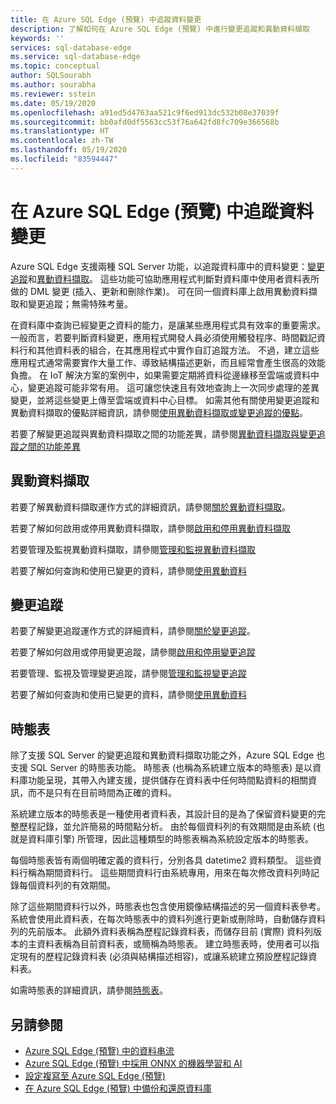 ```yaml
---
title: 在 Azure SQL Edge (預覽) 中追蹤資料變更
description: 了解如何在 Azure SQL Edge (預覽) 中進行變更追蹤和異動資料擷取
keywords: ''
services: sql-database-edge
ms.service: sql-database-edge
ms.topic: conceptual
author: SQLSourabh
ms.author: sourabha
ms.reviewer: sstein
ms.date: 05/19/2020
ms.openlocfilehash: a91ed5d4763aa521c9f6ed913dc532b08e37039f
ms.sourcegitcommit: bb0afd0df5563cc53f76a642fd8fc709e366568b
ms.translationtype: HT
ms.contentlocale: zh-TW
ms.lasthandoff: 05/19/2020
ms.locfileid: "83594447"
---
```

# <a name="tracking-data-changes-in-azure-sql-edge-preview"></a>在 Azure SQL Edge (預覽) 中追蹤資料變更

Azure SQL Edge 支援兩種 SQL Server 功能，以追蹤資料庫中的資料變更：[變更追蹤](https://docs.microsoft.com/sql/relational-databases/track-changes/track-data-changes-sql-server#Tracking)和[異動資料擷取](https://docs.microsoft.com/sql/relational-databases/track-changes/track-data-changes-sql-server#Capture)。 這些功能可協助應用程式判斷對資料庫中使用者資料表所做的 DML 變更 (插入、更新和刪除作業)。 可在同一個資料庫上啟用異動資料擷取和變更追蹤；無需特殊考量。

在資料庫中查詢已經變更之資料的能力，是讓某些應用程式具有效率的重要需求。 一般而言，若要判斷資料變更，應用程式開發人員必須使用觸發程序、時間戳記資料行和其他資料表的組合，在其應用程式中實作自訂追蹤方法。 不過，建立這些應用程式通常需要實作大量工作、導致結構描述更新，而且經常會產生很高的效能負擔。 在 IoT 解決方案的案例中，如果需要定期將資料從邊緣移至雲端或資料中心，變更追蹤可能非常有用。 這可讓您快速且有效地查詢上一次同步處理的差異變更，並將這些變更上傳至雲端或資料中心目標。 如需其他有關使用變更追蹤和異動資料擷取的優點詳細資訊，請參閱[使用異動資料擷取或變更追蹤的優點](https://docs.microsoft.com/sql/relational-databases/track-changes/track-data-changes-sql-server#benefits-of-using-change-data-capture-or-change-tracking)。 

若要了解變更追蹤與異動資料擷取之間的功能差異，請參閱[異動資料擷取與變更追蹤之間的功能差異](https://docs.microsoft.com/sql/relational-databases/track-changes/track-data-changes-sql-server#feature-differences-between-change-data-capture-and-change-tracking)

## <a name="change-data-capture"></a>異動資料擷取

若要了解異動資料擷取運作方式的詳細資訊，請參閱[關於異動資料擷取](https://docs.microsoft.com/sql/relational-databases/track-changes/about-change-data-capture-sql-server)。

若要了解如何啟用或停用異動資料擷取，請參閱[啟用和停用異動資料擷取](https://docs.microsoft.com/sql/relational-databases/track-changes/enable-and-disable-change-data-capture-sql-server)

若要管理及監視異動資料擷取，請參閱[管理和監視異動資料擷取](https://docs.microsoft.com/sql/relational-databases/track-changes/administer-and-monitor-change-data-capture-sql-server)

若要了解如何查詢和使用已變更的資料，請參閱[使用異動資料](https://docs.microsoft.com/sql/relational-databases/track-changes/work-with-change-data-sql-server)

## <a name="change-tracking"></a>變更追蹤

若要了解變更追蹤運作方式的詳細資料，請參閱[關於變更追蹤](https://docs.microsoft.com/sql/relational-databases/track-changes/about-change-tracking-sql-server)。

若要了解如何啟用或停用變更追蹤，請參閱[啟用和停用變更追蹤](https://docs.microsoft.com/sql/relational-databases/track-changes/enable-and-disable-change-tracking-sql-server)

若要管理、監視及管理變更追蹤，請參閱[管理和監視變更追蹤](https://docs.microsoft.com/sql/relational-databases/track-changes/manage-change-tracking-sql-server)

若要了解如何查詢和使用已變更的資料，請參閱[使用異動資料](https://docs.microsoft.com/sql/relational-databases/track-changes/work-with-change-tracking-sql-server)

## <a name="temporal-tables"></a>時態表

除了支援 SQL Server 的變更追蹤和異動資料擷取功能之外，Azure SQL Edge 也支援 SQL Server 的時態表功能。 時態表 (也稱為系統建立版本的時態表) 是以資料庫功能呈現，其帶入內建支援，提供儲存在資料表中任何時間點資料的相關資訊，而不是只有在目前時間為正確的資料。

系統建立版本的時態表是一種使用者資料表，其設計目的是為了保留資料變更的完整歷程記錄，並允許簡易的時間點分析。 由於每個資料列的有效期間是由系統 (也就是資料庫引擎) 所管理，因此這種類型的時態表稱為系統設定版本的時態表。

每個時態表皆有兩個明確定義的資料行，分別各具 datetime2 資料類型。 這些資料行稱為期間資料行。 這些期間資料行由系統專用，用來在每次修改資料列時記錄每個資料列的有效期間。

除了這些期間資料行以外，時態表也包含使用鏡像結構描述的另一個資料表參考。 系統會使用此資料表，在每次時態表中的資料列進行更新或刪除時，自動儲存資料列的先前版本。 此額外資料表稱為歷程記錄資料表，而儲存目前 (實際) 資料列版本的主資料表稱為目前資料表，或簡稱為時態表。 建立時態表時，使用者可以指定現有的歷程記錄資料表 (必須與結構描述相容)，或讓系統建立預設歷程記錄資料表。

如需時態表的詳細資訊，請參閱[時態表](https://docs.microsoft.com/sql/relational-databases/tables/temporal-tables)。

## <a name="see-also"></a>另請參閱

- [Azure SQL Edge (預覽) 中的資料串流](stream-data.md)
- [Azure SQL Edge (預覽) 中採用 ONNX 的機器學習和 AI ](onnx-overview.md)
- [設定複寫至 Azure SQL Edge (預覽) ](configure-replication.md)
- [在 Azure SQL Edge (預覽) 中備份和還原資料庫](backup-restore.md)



